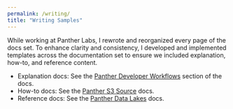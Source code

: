 ```yaml
---
permalink: /writing/
title: "Writing Samples"
---
```


While working at Panther Labs, I rewrote and reorganized every page of the docs set. To enhance clarity and consistency, I developed and implemented templates across the documentation set to ensure we included explanation, how-to, and reference content.

 - Explanation docs: See the [Panther Developer Workflows](https://docs.panther.com/panther-developer-workflows/overview) section of the docs.
 - How-to docs: See the [Panther S3 Source](https://docs.panther.com/data-onboarding/data-transports/aws/s3) docs.
 - Reference docs: See the [Panther Data Lakes](https://docs.panther.com/search/backend) docs.

